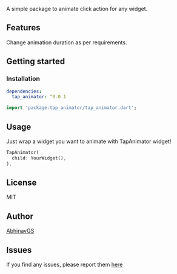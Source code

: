 <!--
This README describes the package. If you publish this package to pub.dev,
this README's contents appear on the landing page for your package.

For information about how to write a good package README, see the guide for
[writing package pages](https://dart.dev/guides/libraries/writing-package-pages).

For general information about developing packages, see the Dart guide for
[creating packages](https://dart.dev/guides/libraries/create-library-packages)
and the Flutter guide for
[developing packages and plugins](https://flutter.dev/developing-packages).
-->

A simple package to animate click action for any widget.

## Features

Change animation duration as per requirements.

## Getting started

### Installation
```yaml
dependencies:
  tap_animator: ^0.0.1
```


```dart
import 'package:tap_animator/tap_animator.dart';
```

## Usage

Just wrap a widget you want to animate with TapAnimator widget!

```dart
TapAnimator(
  child: YourWidget(),
),
```

## License

MIT

## Author

[AbhinavGS](https://github.com/abhinavGS)

## Issues

If you find any issues, please report them [here](https://github.com/AbhinavGS/tap_animator/issues)
